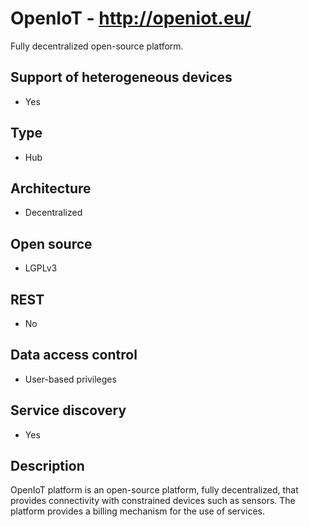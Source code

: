 # OpenIoT - http://openiot.eu/
Fully decentralized open-source platform.

## Support of heterogeneous devices
- Yes

## Type
- Hub

## Architecture
- Decentralized

## Open source
- LGPLv3

## REST
- No

## Data access control
- User-based privileges

## Service discovery
- Yes

## Description
OpenIoT platform is an open-source platform, fully decentralized, that provides connectivity with constrained devices such as sensors. The platform provides a billing mechanism for the use of services.